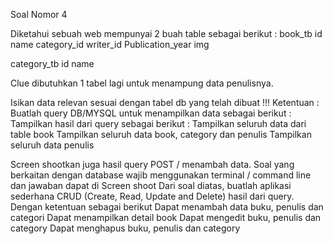 Soal Nomor 4

Diketahui sebuah web mempunyai 2 buah table sebagai berikut :
book_tb
  id
  name
  category_id
  writer_id
  Publication_year
  img
  
category_tb
  id
  name
  
Clue dibutuhkan 1 tabel lagi untuk menampung data penulisnya.

Isikan data relevan sesuai dengan tabel db yang telah dibuat !!! 
Ketentuan :
Buatlah query DB/MYSQL untuk menampilkan data sebagai berikut :
  Tampilkan hasil dari query sebagai berikut :
  Tampilkan seluruh data dari table book
  Tampilkan seluruh data book, category dan penulis
  Tampilkan seluruh data penulis

Screen shootkan juga hasil query POST / menambah data.
Soal yang berkaitan dengan database wajib menggunakan terminal / command line dan jawaban dapat di Screen shoot
Dari soal diatas, buatlah aplikasi sederhana CRUD (Create, Read, Update and Delete) hasil dari query. Dengan ketentuan sebagai berikut
  Dapat menambah data buku, penulis dan categori
  Dapat menampilkan detail book
  Dapat mengedit buku, penulis dan category
  Dapat menghapus buku, penulis dan category
